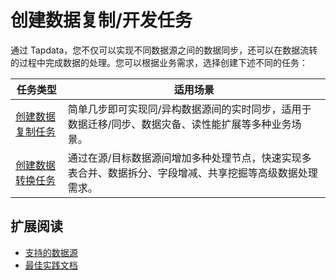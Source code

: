 # 创建数据复制/开发任务

通过 Tapdata，您不仅可以实现不同数据源之间的数据同步，还可以在数据流转的过程中完成数据的处理。您可以根据业务需求，选择创建下述不同的任务：

| 任务类型                                                     | 适用场景                                                     |
| ------------------------------------------------------------ | ------------------------------------------------------------ |
| [创建数据复制任务](../user-guide/data-pipeline/copy-data/create-task.md) | 简单几步即可实现同/异构数据源间的实时同步，适用于数据迁移/同步、数据灾备、读性能扩展等多种业务场景。 |
| [创建数据转换任务](../user-guide/data-pipeline/data-development/create-task.md) | 通过在源/目标数据源间增加多种处理节点，快速实现多表合并、数据拆分、字段增减、共享挖掘等高级数据处理需求。 |

## 扩展阅读

* [支持的数据源](../introduction/supported-databases.md)
* [最佳实践文档](../pipeline-tutorial/README.md)